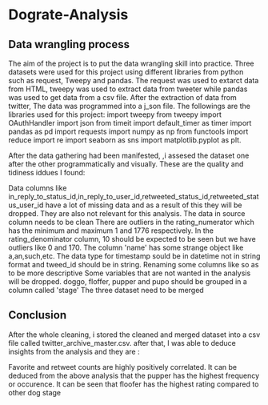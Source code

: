 # Dograte-Analysis

## Data wrangling process
The aim of the project is to put the data wrangling skill into practice. Three datasets were used for this project using different libraries from python such as request, Tweepy and pandas. The request was used to extarct data from HTML, tweepy was used to extract data from tweeter while pandas was used to get data from a csv file. After the extraction of data from twitter, The data was programmed into a j_son file. The followings are the libraries used for this project: import tweepy from tweepy import OAuthHandler import json from timeit import default_timer as timer import pandas as pd import requests import numpy as np from functools import reduce import re import seaborn as sns import matplotlib.pyplot as plt.

After the data gathering had been manifested, ,i assesed the dataset one after the other programmatically and visually. These are the quality and tidiness iddues I found:

Data columns like in_reply_to_status_id,in_reply_to_user_id,retweeted_status_id,retweeted_status_user_id have a lot of missing data and as a result of this they will be dropped. They are also not relevant for this analysis.
The data in source column needs to be clean
There are outliers in the rating_numerator which has the minimum and maximum 1 and 1776 respectively.
In the rating_denominator column, 10 should be expected to be seen but we have outliers like 0 and 170.
The column 'name' has some strange object like a,an,such,etc.
The data type for timestamp sould be in datetime not in string format and tweed_id should be in string.
Renaming some columns like so as to be more descriptive
Some variables that are not wanted in the analysis will be dropped.
doggo, floffer, pupper and pupo should be grouped in a column called 'stage'
The three dataset need to be merged

## Conclusion
After the whole cleaning, i stored the cleaned and merged dataset into a csv file called twitter_archive_master.csv. after that, I was able to deduce insights from the analysis and they are :

Favorite and retweet counts are highly positively correlated.
It can be deduced from the above analysis that the pupper has the highest frequency or occurence.
It can be seen that floofer has the highest rating compared to other dog stage

